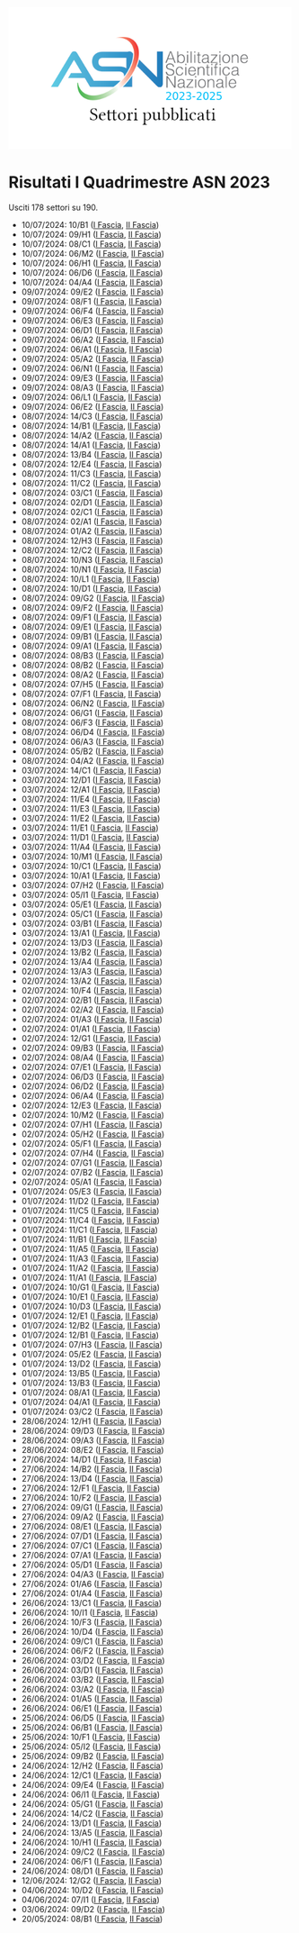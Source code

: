 ![logo](img/logo-2023.png)

# Risultati I Quadrimestre ASN 2023

Usciti 178 settori su 190.

- 10/07/2024: 10/B1 ([I Fascia](https://asn23.cineca.it/pubblico/miur/esito/10%252FB1/1/1), [II Fascia](https://asn23.cineca.it/pubblico/miur/esito/10%252FB1/2/1))
- 10/07/2024: 09/H1 ([I Fascia](https://asn23.cineca.it/pubblico/miur/esito/09%252FH1/1/1), [II Fascia](https://asn23.cineca.it/pubblico/miur/esito/09%252FH1/2/1))
- 10/07/2024: 08/C1 ([I Fascia](https://asn23.cineca.it/pubblico/miur/esito/08%252FC1/1/1), [II Fascia](https://asn23.cineca.it/pubblico/miur/esito/08%252FC1/2/1))
- 10/07/2024: 06/M2 ([I Fascia](https://asn23.cineca.it/pubblico/miur/esito/06%252FM2/1/1), [II Fascia](https://asn23.cineca.it/pubblico/miur/esito/06%252FM2/2/1))
- 10/07/2024: 06/H1 ([I Fascia](https://asn23.cineca.it/pubblico/miur/esito/06%252FH1/1/1), [II Fascia](https://asn23.cineca.it/pubblico/miur/esito/06%252FH1/2/1))
- 10/07/2024: 06/D6 ([I Fascia](https://asn23.cineca.it/pubblico/miur/esito/06%252FD6/1/1), [II Fascia](https://asn23.cineca.it/pubblico/miur/esito/06%252FD6/2/1))
- 10/07/2024: 04/A4 ([I Fascia](https://asn23.cineca.it/pubblico/miur/esito/04%252FA4/1/1), [II Fascia](https://asn23.cineca.it/pubblico/miur/esito/04%252FA4/2/1))
- 09/07/2024: 09/E2 ([I Fascia](https://asn23.cineca.it/pubblico/miur/esito/09%252FE2/1/1), [II Fascia](https://asn23.cineca.it/pubblico/miur/esito/09%252FE2/2/1))
- 09/07/2024: 08/F1 ([I Fascia](https://asn23.cineca.it/pubblico/miur/esito/08%252FF1/1/1), [II Fascia](https://asn23.cineca.it/pubblico/miur/esito/08%252FF1/2/1))
- 09/07/2024: 06/F4 ([I Fascia](https://asn23.cineca.it/pubblico/miur/esito/06%252FF4/1/1), [II Fascia](https://asn23.cineca.it/pubblico/miur/esito/06%252FF4/2/1))
- 09/07/2024: 06/E3 ([I Fascia](https://asn23.cineca.it/pubblico/miur/esito/06%252FE3/1/1), [II Fascia](https://asn23.cineca.it/pubblico/miur/esito/06%252FE3/2/1))
- 09/07/2024: 06/D1 ([I Fascia](https://asn23.cineca.it/pubblico/miur/esito/06%252FD1/1/1), [II Fascia](https://asn23.cineca.it/pubblico/miur/esito/06%252FD1/2/1))
- 09/07/2024: 06/A2 ([I Fascia](https://asn23.cineca.it/pubblico/miur/esito/06%252FA2/1/1), [II Fascia](https://asn23.cineca.it/pubblico/miur/esito/06%252FA2/2/1))
- 09/07/2024: 06/A1 ([I Fascia](https://asn23.cineca.it/pubblico/miur/esito/06%252FA1/1/1), [II Fascia](https://asn23.cineca.it/pubblico/miur/esito/06%252FA1/2/1))
- 09/07/2024: 05/A2 ([I Fascia](https://asn23.cineca.it/pubblico/miur/esito/05%252FA2/1/1), [II Fascia](https://asn23.cineca.it/pubblico/miur/esito/05%252FA2/2/1))
- 09/07/2024: 06/N1 ([I Fascia](https://asn23.cineca.it/pubblico/miur/esito/06%252FN1/1/1), [II Fascia](https://asn23.cineca.it/pubblico/miur/esito/06%252FN1/2/1))
- 09/07/2024: 09/E3 ([I Fascia](https://asn23.cineca.it/pubblico/miur/esito/09%252FE3/1/1), [II Fascia](https://asn23.cineca.it/pubblico/miur/esito/09%252FE3/2/1))
- 09/07/2024: 08/A3 ([I Fascia](https://asn23.cineca.it/pubblico/miur/esito/08%252FA3/1/1), [II Fascia](https://asn23.cineca.it/pubblico/miur/esito/08%252FA3/2/1))
- 09/07/2024: 06/L1 ([I Fascia](https://asn23.cineca.it/pubblico/miur/esito/06%252FL1/1/1), [II Fascia](https://asn23.cineca.it/pubblico/miur/esito/06%252FL1/2/1))
- 09/07/2024: 06/E2 ([I Fascia](https://asn23.cineca.it/pubblico/miur/esito/06%252FE2/1/1), [II Fascia](https://asn23.cineca.it/pubblico/miur/esito/06%252FE2/2/1))
- 08/07/2024: 14/C3 ([I Fascia](https://asn23.cineca.it/pubblico/miur/esito/14%252FC3/1/1), [II Fascia](https://asn23.cineca.it/pubblico/miur/esito/14%252FC3/2/1))
- 08/07/2024: 14/B1 ([I Fascia](https://asn23.cineca.it/pubblico/miur/esito/14%252FB1/1/1), [II Fascia](https://asn23.cineca.it/pubblico/miur/esito/14%252FB1/2/1))
- 08/07/2024: 14/A2 ([I Fascia](https://asn23.cineca.it/pubblico/miur/esito/14%252FA2/1/1), [II Fascia](https://asn23.cineca.it/pubblico/miur/esito/14%252FA2/2/1))
- 08/07/2024: 14/A1 ([I Fascia](https://asn23.cineca.it/pubblico/miur/esito/14%252FA1/1/1), [II Fascia](https://asn23.cineca.it/pubblico/miur/esito/14%252FA1/2/1))
- 08/07/2024: 13/B4 ([I Fascia](https://asn23.cineca.it/pubblico/miur/esito/13%252FB4/1/1), [II Fascia](https://asn23.cineca.it/pubblico/miur/esito/13%252FB4/2/1))
- 08/07/2024: 12/E4 ([I Fascia](https://asn23.cineca.it/pubblico/miur/esito/12%252FE4/1/1), [II Fascia](https://asn23.cineca.it/pubblico/miur/esito/12%252FE4/2/1))
- 08/07/2024: 11/C3 ([I Fascia](https://asn23.cineca.it/pubblico/miur/esito/11%252FC3/1/1), [II Fascia](https://asn23.cineca.it/pubblico/miur/esito/11%252FC3/2/1))
- 08/07/2024: 11/C2 ([I Fascia](https://asn23.cineca.it/pubblico/miur/esito/11%252FC2/1/1), [II Fascia](https://asn23.cineca.it/pubblico/miur/esito/11%252FC2/2/1))
- 08/07/2024: 03/C1 ([I Fascia](https://asn23.cineca.it/pubblico/miur/esito/03%252FC1/1/1), [II Fascia](https://asn23.cineca.it/pubblico/miur/esito/03%252FC1/2/1))
- 08/07/2024: 02/D1 ([I Fascia](https://asn23.cineca.it/pubblico/miur/esito/02%252FD1/1/1), [II Fascia](https://asn23.cineca.it/pubblico/miur/esito/02%252FD1/2/1))
- 08/07/2024: 02/C1 ([I Fascia](https://asn23.cineca.it/pubblico/miur/esito/02%252FC1/1/1), [II Fascia](https://asn23.cineca.it/pubblico/miur/esito/02%252FC1/2/1))
- 08/07/2024: 02/A1 ([I Fascia](https://asn23.cineca.it/pubblico/miur/esito/02%252FA1/1/1), [II Fascia](https://asn23.cineca.it/pubblico/miur/esito/02%252FA1/2/1))
- 08/07/2024: 01/A2 ([I Fascia](https://asn23.cineca.it/pubblico/miur/esito/01%252FA2/1/1), [II Fascia](https://asn23.cineca.it/pubblico/miur/esito/01%252FA2/2/1))
- 08/07/2024: 12/H3 ([I Fascia](https://asn23.cineca.it/pubblico/miur/esito/12%252FH3/1/1), [II Fascia](https://asn23.cineca.it/pubblico/miur/esito/12%252FH3/2/1))
- 08/07/2024: 12/C2 ([I Fascia](https://asn23.cineca.it/pubblico/miur/esito/12%252FC2/1/1), [II Fascia](https://asn23.cineca.it/pubblico/miur/esito/12%252FC2/2/1))
- 08/07/2024: 10/N3 ([I Fascia](https://asn23.cineca.it/pubblico/miur/esito/10%252FN3/1/1), [II Fascia](https://asn23.cineca.it/pubblico/miur/esito/10%252FN3/2/1))
- 08/07/2024: 10/N1 ([I Fascia](https://asn23.cineca.it/pubblico/miur/esito/10%252FN1/1/1), [II Fascia](https://asn23.cineca.it/pubblico/miur/esito/10%252FN1/2/1))
- 08/07/2024: 10/L1 ([I Fascia](https://asn23.cineca.it/pubblico/miur/esito/10%252FL1/1/1), [II Fascia](https://asn23.cineca.it/pubblico/miur/esito/10%252FL1/2/1))
- 08/07/2024: 10/D1 ([I Fascia](https://asn23.cineca.it/pubblico/miur/esito/10%252FD1/1/1), [II Fascia](https://asn23.cineca.it/pubblico/miur/esito/10%252FD1/2/1))
- 08/07/2024: 09/G2 ([I Fascia](https://asn23.cineca.it/pubblico/miur/esito/09%252FG2/1/1), [II Fascia](https://asn23.cineca.it/pubblico/miur/esito/09%252FG2/2/1))
- 08/07/2024: 09/F2 ([I Fascia](https://asn23.cineca.it/pubblico/miur/esito/09%252FF2/1/1), [II Fascia](https://asn23.cineca.it/pubblico/miur/esito/09%252FF2/2/1))
- 08/07/2024: 09/F1 ([I Fascia](https://asn23.cineca.it/pubblico/miur/esito/09%252FF1/1/1), [II Fascia](https://asn23.cineca.it/pubblico/miur/esito/09%252FF1/2/1))
- 08/07/2024: 09/E1 ([I Fascia](https://asn23.cineca.it/pubblico/miur/esito/09%252FE1/1/1), [II Fascia](https://asn23.cineca.it/pubblico/miur/esito/09%252FE1/2/1))
- 08/07/2024: 09/B1 ([I Fascia](https://asn23.cineca.it/pubblico/miur/esito/09%252FB1/1/1), [II Fascia](https://asn23.cineca.it/pubblico/miur/esito/09%252FB1/2/1))
- 08/07/2024: 09/A1 ([I Fascia](https://asn23.cineca.it/pubblico/miur/esito/09%252FA1/1/1), [II Fascia](https://asn23.cineca.it/pubblico/miur/esito/09%252FA1/2/1))
- 08/07/2024: 08/B3 ([I Fascia](https://asn23.cineca.it/pubblico/miur/esito/08%252FB3/1/1), [II Fascia](https://asn23.cineca.it/pubblico/miur/esito/08%252FB3/2/1))
- 08/07/2024: 08/B2 ([I Fascia](https://asn23.cineca.it/pubblico/miur/esito/08%252FB2/1/1), [II Fascia](https://asn23.cineca.it/pubblico/miur/esito/08%252FB2/2/1))
- 08/07/2024: 08/A2 ([I Fascia](https://asn23.cineca.it/pubblico/miur/esito/08%252FA2/1/1), [II Fascia](https://asn23.cineca.it/pubblico/miur/esito/08%252FA2/2/1))
- 08/07/2024: 07/H5 ([I Fascia](https://asn23.cineca.it/pubblico/miur/esito/07%252FH5/1/1), [II Fascia](https://asn23.cineca.it/pubblico/miur/esito/07%252FH5/2/1))
- 08/07/2024: 07/F1 ([I Fascia](https://asn23.cineca.it/pubblico/miur/esito/07%252FF1/1/1), [II Fascia](https://asn23.cineca.it/pubblico/miur/esito/07%252FF1/2/1))
- 08/07/2024: 06/N2 ([I Fascia](https://asn23.cineca.it/pubblico/miur/esito/06%252FN2/1/1), [II Fascia](https://asn23.cineca.it/pubblico/miur/esito/06%252FN2/2/1))
- 08/07/2024: 06/G1 ([I Fascia](https://asn23.cineca.it/pubblico/miur/esito/06%252FG1/1/1), [II Fascia](https://asn23.cineca.it/pubblico/miur/esito/06%252FG1/2/1))
- 08/07/2024: 06/F3 ([I Fascia](https://asn23.cineca.it/pubblico/miur/esito/06%252FF3/1/1), [II Fascia](https://asn23.cineca.it/pubblico/miur/esito/06%252FF3/2/1))
- 08/07/2024: 06/D4 ([I Fascia](https://asn23.cineca.it/pubblico/miur/esito/06%252FD4/1/1), [II Fascia](https://asn23.cineca.it/pubblico/miur/esito/06%252FD4/2/1))
- 08/07/2024: 06/A3 ([I Fascia](https://asn23.cineca.it/pubblico/miur/esito/06%252FA3/1/1), [II Fascia](https://asn23.cineca.it/pubblico/miur/esito/06%252FA3/2/1))
- 08/07/2024: 05/B2 ([I Fascia](https://asn23.cineca.it/pubblico/miur/esito/05%252FB2/1/1), [II Fascia](https://asn23.cineca.it/pubblico/miur/esito/05%252FB2/2/1))
- 08/07/2024: 04/A2 ([I Fascia](https://asn23.cineca.it/pubblico/miur/esito/04%252FA2/1/1), [II Fascia](https://asn23.cineca.it/pubblico/miur/esito/04%252FA2/2/1))
- 03/07/2024: 14/C1 ([I Fascia](https://asn23.cineca.it/pubblico/miur/esito/14%252FC1/1/1), [II Fascia](https://asn23.cineca.it/pubblico/miur/esito/14%252FC1/2/1))
- 03/07/2024: 12/D1 ([I Fascia](https://asn23.cineca.it/pubblico/miur/esito/12%252FD1/1/1), [II Fascia](https://asn23.cineca.it/pubblico/miur/esito/12%252FD1/2/1))
- 03/07/2024: 12/A1 ([I Fascia](https://asn23.cineca.it/pubblico/miur/esito/12%252FA1/1/1), [II Fascia](https://asn23.cineca.it/pubblico/miur/esito/12%252FA1/2/1))
- 03/07/2024: 11/E4 ([I Fascia](https://asn23.cineca.it/pubblico/miur/esito/11%252FE4/1/1), [II Fascia](https://asn23.cineca.it/pubblico/miur/esito/11%252FE4/2/1))
- 03/07/2024: 11/E3 ([I Fascia](https://asn23.cineca.it/pubblico/miur/esito/11%252FE3/1/1), [II Fascia](https://asn23.cineca.it/pubblico/miur/esito/11%252FE3/2/1))
- 03/07/2024: 11/E2 ([I Fascia](https://asn23.cineca.it/pubblico/miur/esito/11%252FE2/1/1), [II Fascia](https://asn23.cineca.it/pubblico/miur/esito/11%252FE2/2/1))
- 03/07/2024: 11/E1 ([I Fascia](https://asn23.cineca.it/pubblico/miur/esito/11%252FE1/1/1), [II Fascia](https://asn23.cineca.it/pubblico/miur/esito/11%252FE1/2/1))
- 03/07/2024: 11/D1 ([I Fascia](https://asn23.cineca.it/pubblico/miur/esito/11%252FD1/1/1), [II Fascia](https://asn23.cineca.it/pubblico/miur/esito/11%252FD1/2/1))
- 03/07/2024: 11/A4 ([I Fascia](https://asn23.cineca.it/pubblico/miur/esito/11%252FA4/1/1), [II Fascia](https://asn23.cineca.it/pubblico/miur/esito/11%252FA4/2/1))
- 03/07/2024: 10/M1 ([I Fascia](https://asn23.cineca.it/pubblico/miur/esito/10%252FM1/1/1), [II Fascia](https://asn23.cineca.it/pubblico/miur/esito/10%252FM1/2/1))
- 03/07/2024: 10/C1 ([I Fascia](https://asn23.cineca.it/pubblico/miur/esito/10%252FC1/1/1), [II Fascia](https://asn23.cineca.it/pubblico/miur/esito/10%252FC1/2/1))
- 03/07/2024: 10/A1 ([I Fascia](https://asn23.cineca.it/pubblico/miur/esito/10%252FA1/1/1), [II Fascia](https://asn23.cineca.it/pubblico/miur/esito/10%252FA1/2/1))
- 03/07/2024: 07/H2 ([I Fascia](https://asn23.cineca.it/pubblico/miur/esito/07%252FH2/1/1), [II Fascia](https://asn23.cineca.it/pubblico/miur/esito/07%252FH2/2/1))
- 03/07/2024: 05/I1 ([I Fascia](https://asn23.cineca.it/pubblico/miur/esito/05%252FI1/1/1), [II Fascia](https://asn23.cineca.it/pubblico/miur/esito/05%252FI1/2/1))
- 03/07/2024: 05/E1 ([I Fascia](https://asn23.cineca.it/pubblico/miur/esito/05%252FE1/1/1), [II Fascia](https://asn23.cineca.it/pubblico/miur/esito/05%252FE1/2/1))
- 03/07/2024: 05/C1 ([I Fascia](https://asn23.cineca.it/pubblico/miur/esito/05%252FC1/1/1), [II Fascia](https://asn23.cineca.it/pubblico/miur/esito/05%252FC1/2/1))
- 03/07/2024: 03/B1 ([I Fascia](https://asn23.cineca.it/pubblico/miur/esito/03%252FB1/1/1), [II Fascia](https://asn23.cineca.it/pubblico/miur/esito/03%252FB1/2/1))
- 03/07/2024: 13/A1 ([I Fascia](https://asn23.cineca.it/pubblico/miur/esito/13%252FA1/1/1), [II Fascia](https://asn23.cineca.it/pubblico/miur/esito/13%252FA1/2/1))
- 02/07/2024: 13/D3 ([I Fascia](https://asn23.cineca.it/pubblico/miur/esito/13%252FD3/1/1), [II Fascia](https://asn23.cineca.it/pubblico/miur/esito/13%252FD3/2/1))
- 02/07/2024: 13/B2 ([I Fascia](https://asn23.cineca.it/pubblico/miur/esito/13%252FB2/1/1), [II Fascia](https://asn23.cineca.it/pubblico/miur/esito/13%252FB2/2/1))
- 02/07/2024: 13/A4 ([I Fascia](https://asn23.cineca.it/pubblico/miur/esito/13%252FA4/1/1), [II Fascia](https://asn23.cineca.it/pubblico/miur/esito/13%252FA4/2/1))
- 02/07/2024: 13/A3 ([I Fascia](https://asn23.cineca.it/pubblico/miur/esito/13%252FA3/1/1), [II Fascia](https://asn23.cineca.it/pubblico/miur/esito/13%252FA3/2/1))
- 02/07/2024: 13/A2 ([I Fascia](https://asn23.cineca.it/pubblico/miur/esito/13%252FA2/1/1), [II Fascia](https://asn23.cineca.it/pubblico/miur/esito/13%252FA2/2/1))
- 02/07/2024: 10/F4 ([I Fascia](https://asn23.cineca.it/pubblico/miur/esito/10%252FF4/1/1), [II Fascia](https://asn23.cineca.it/pubblico/miur/esito/10%252FF4/2/1))
- 02/07/2024: 02/B1 ([I Fascia](https://asn23.cineca.it/pubblico/miur/esito/02%252FB1/1/1), [II Fascia](https://asn23.cineca.it/pubblico/miur/esito/02%252FB1/2/1))
- 02/07/2024: 02/A2 ([I Fascia](https://asn23.cineca.it/pubblico/miur/esito/02%252FA2/1/1), [II Fascia](https://asn23.cineca.it/pubblico/miur/esito/02%252FA2/2/1))
- 02/07/2024: 01/A3 ([I Fascia](https://asn23.cineca.it/pubblico/miur/esito/01%252FA3/1/1), [II Fascia](https://asn23.cineca.it/pubblico/miur/esito/01%252FA3/2/1))
- 02/07/2024: 01/A1 ([I Fascia](https://asn23.cineca.it/pubblico/miur/esito/01%252FA1/1/1), [II Fascia](https://asn23.cineca.it/pubblico/miur/esito/01%252FA1/2/1))
- 02/07/2024: 12/G1 ([I Fascia](https://asn23.cineca.it/pubblico/miur/esito/12%252FG1/1/1), [II Fascia](https://asn23.cineca.it/pubblico/miur/esito/12%252FG1/2/1))
- 02/07/2024: 09/B3 ([I Fascia](https://asn23.cineca.it/pubblico/miur/esito/09%252FB3/1/1), [II Fascia](https://asn23.cineca.it/pubblico/miur/esito/09%252FB3/2/1))
- 02/07/2024: 08/A4 ([I Fascia](https://asn23.cineca.it/pubblico/miur/esito/08%252FA4/1/1), [II Fascia](https://asn23.cineca.it/pubblico/miur/esito/08%252FA4/2/1))
- 02/07/2024: 07/E1 ([I Fascia](https://asn23.cineca.it/pubblico/miur/esito/07%252FE1/1/1), [II Fascia](https://asn23.cineca.it/pubblico/miur/esito/07%252FE1/2/1))
- 02/07/2024: 06/D3 ([I Fascia](https://asn23.cineca.it/pubblico/miur/esito/06%252FD3/1/1), [II Fascia](https://asn23.cineca.it/pubblico/miur/esito/06%252FD3/2/1))
- 02/07/2024: 06/D2 ([I Fascia](https://asn23.cineca.it/pubblico/miur/esito/06%252FD2/1/1), [II Fascia](https://asn23.cineca.it/pubblico/miur/esito/06%252FD2/2/1))
- 02/07/2024: 06/A4 ([I Fascia](https://asn23.cineca.it/pubblico/miur/esito/06%252FA4/1/1), [II Fascia](https://asn23.cineca.it/pubblico/miur/esito/06%252FA4/2/1))
- 02/07/2024: 12/E3 ([I Fascia](https://asn23.cineca.it/pubblico/miur/esito/12%252FE3/1/1), [II Fascia](https://asn23.cineca.it/pubblico/miur/esito/12%252FE3/2/1))
- 02/07/2024: 10/M2 ([I Fascia](https://asn23.cineca.it/pubblico/miur/esito/10%252FM2/1/1), [II Fascia](https://asn23.cineca.it/pubblico/miur/esito/10%252FM2/2/1))
- 02/07/2024: 07/H1 ([I Fascia](https://asn23.cineca.it/pubblico/miur/esito/07%252FH1/1/1), [II Fascia](https://asn23.cineca.it/pubblico/miur/esito/07%252FH1/2/1))
- 02/07/2024: 05/H2 ([I Fascia](https://asn23.cineca.it/pubblico/miur/esito/05%252FH2/1/1), [II Fascia](https://asn23.cineca.it/pubblico/miur/esito/05%252FH2/2/1))
- 02/07/2024: 05/F1 ([I Fascia](https://asn23.cineca.it/pubblico/miur/esito/05%252FF1/1/1), [II Fascia](https://asn23.cineca.it/pubblico/miur/esito/05%252FF1/2/1))
- 02/07/2024: 07/H4 ([I Fascia](https://asn23.cineca.it/pubblico/miur/esito/07%252FH4/1/1), [II Fascia](https://asn23.cineca.it/pubblico/miur/esito/07%252FH4/2/1))
- 02/07/2024: 07/G1 ([I Fascia](https://asn23.cineca.it/pubblico/miur/esito/07%252FG1/1/1), [II Fascia](https://asn23.cineca.it/pubblico/miur/esito/07%252FG1/2/1))
- 02/07/2024: 07/B2 ([I Fascia](https://asn23.cineca.it/pubblico/miur/esito/07%252FB2/1/1), [II Fascia](https://asn23.cineca.it/pubblico/miur/esito/07%252FB2/2/1))
- 02/07/2024: 05/A1 ([I Fascia](https://asn23.cineca.it/pubblico/miur/esito/05%252FA1/1/1), [II Fascia](https://asn23.cineca.it/pubblico/miur/esito/05%252FA1/2/1))
- 01/07/2024: 05/E3 ([I Fascia](https://asn23.cineca.it/pubblico/miur/esito/05%252FE3/1/1), [II Fascia](https://asn23.cineca.it/pubblico/miur/esito/05%252FE3/2/1))
- 01/07/2024: 11/D2 ([I Fascia](https://asn23.cineca.it/pubblico/miur/esito/11%252FD2/1/1), [II Fascia](https://asn23.cineca.it/pubblico/miur/esito/11%252FD2/2/1))
- 01/07/2024: 11/C5 ([I Fascia](https://asn23.cineca.it/pubblico/miur/esito/11%252FC5/1/1), [II Fascia](https://asn23.cineca.it/pubblico/miur/esito/11%252FC5/2/1))
- 01/07/2024: 11/C4 ([I Fascia](https://asn23.cineca.it/pubblico/miur/esito/11%252FC4/1/1), [II Fascia](https://asn23.cineca.it/pubblico/miur/esito/11%252FC4/2/1))
- 01/07/2024: 11/C1 ([I Fascia](https://asn23.cineca.it/pubblico/miur/esito/11%252FC1/1/1), [II Fascia](https://asn23.cineca.it/pubblico/miur/esito/11%252FC1/2/1))
- 01/07/2024: 11/B1 ([I Fascia](https://asn23.cineca.it/pubblico/miur/esito/11%252FB1/1/1), [II Fascia](https://asn23.cineca.it/pubblico/miur/esito/11%252FB1/2/1))
- 01/07/2024: 11/A5 ([I Fascia](https://asn23.cineca.it/pubblico/miur/esito/11%252FA5/1/1), [II Fascia](https://asn23.cineca.it/pubblico/miur/esito/11%252FA5/2/1))
- 01/07/2024: 11/A3 ([I Fascia](https://asn23.cineca.it/pubblico/miur/esito/11%252FA3/1/1), [II Fascia](https://asn23.cineca.it/pubblico/miur/esito/11%252FA3/2/1))
- 01/07/2024: 11/A2 ([I Fascia](https://asn23.cineca.it/pubblico/miur/esito/11%252FA2/1/1), [II Fascia](https://asn23.cineca.it/pubblico/miur/esito/11%252FA2/2/1))
- 01/07/2024: 11/A1 ([I Fascia](https://asn23.cineca.it/pubblico/miur/esito/11%252FA1/1/1), [II Fascia](https://asn23.cineca.it/pubblico/miur/esito/11%252FA1/2/1))
- 01/07/2024: 10/G1 ([I Fascia](https://asn23.cineca.it/pubblico/miur/esito/10%252FG1/1/1), [II Fascia](https://asn23.cineca.it/pubblico/miur/esito/10%252FG1/2/1))
- 01/07/2024: 10/E1 ([I Fascia](https://asn23.cineca.it/pubblico/miur/esito/10%252FE1/1/1), [II Fascia](https://asn23.cineca.it/pubblico/miur/esito/10%252FE1/2/1))
- 01/07/2024: 10/D3 ([I Fascia](https://asn23.cineca.it/pubblico/miur/esito/10%252FD3/1/1), [II Fascia](https://asn23.cineca.it/pubblico/miur/esito/10%252FD3/2/1))
- 01/07/2024: 12/E1 ([I Fascia](https://asn23.cineca.it/pubblico/miur/esito/12%252FE1/1/1), [II Fascia](https://asn23.cineca.it/pubblico/miur/esito/12%252FE1/2/1))
- 01/07/2024: 12/B2 ([I Fascia](https://asn23.cineca.it/pubblico/miur/esito/12%252FB2/1/1), [II Fascia](https://asn23.cineca.it/pubblico/miur/esito/12%252FB2/2/1))
- 01/07/2024: 12/B1 ([I Fascia](https://asn23.cineca.it/pubblico/miur/esito/12%252FB1/1/1), [II Fascia](https://asn23.cineca.it/pubblico/miur/esito/12%252FB1/2/1))
- 01/07/2024: 07/H3 ([I Fascia](https://asn23.cineca.it/pubblico/miur/esito/07%252FH3/1/1), [II Fascia](https://asn23.cineca.it/pubblico/miur/esito/07%252FH3/2/1))
- 01/07/2024: 05/E2 ([I Fascia](https://asn23.cineca.it/pubblico/miur/esito/05%252FE2/1/1), [II Fascia](https://asn23.cineca.it/pubblico/miur/esito/05%252FE2/2/1))
- 01/07/2024: 13/D2 ([I Fascia](https://asn23.cineca.it/pubblico/miur/esito/13%252FD2/1/1), [II Fascia](https://asn23.cineca.it/pubblico/miur/esito/13%252FD2/2/1))
- 01/07/2024: 13/B5 ([I Fascia](https://asn23.cineca.it/pubblico/miur/esito/13%252FB5/1/1), [II Fascia](https://asn23.cineca.it/pubblico/miur/esito/13%252FB5/2/1))
- 01/07/2024: 13/B3 ([I Fascia](https://asn23.cineca.it/pubblico/miur/esito/13%252FB3/1/1), [II Fascia](https://asn23.cineca.it/pubblico/miur/esito/13%252FB3/2/1))
- 01/07/2024: 08/A1 ([I Fascia](https://asn23.cineca.it/pubblico/miur/esito/08%252FA1/1/1), [II Fascia](https://asn23.cineca.it/pubblico/miur/esito/08%252FA1/2/1))
- 01/07/2024: 04/A1 ([I Fascia](https://asn23.cineca.it/pubblico/miur/esito/04%252FA1/1/1), [II Fascia](https://asn23.cineca.it/pubblico/miur/esito/04%252FA1/2/1))
- 01/07/2024: 03/C2 ([I Fascia](https://asn23.cineca.it/pubblico/miur/esito/03%252FC2/1/1), [II Fascia](https://asn23.cineca.it/pubblico/miur/esito/03%252FC2/2/1))
- 28/06/2024: 12/H1 ([I Fascia](https://asn23.cineca.it/pubblico/miur/esito/12%252FH1/1/1), [II Fascia](https://asn23.cineca.it/pubblico/miur/esito/12%252FH1/2/1))
- 28/06/2024: 09/D3 ([I Fascia](https://asn23.cineca.it/pubblico/miur/esito/09%252FD3/1/1), [II Fascia](https://asn23.cineca.it/pubblico/miur/esito/09%252FD3/2/1))
- 28/06/2024: 09/A3 ([I Fascia](https://asn23.cineca.it/pubblico/miur/esito/09%252FA3/1/1), [II Fascia](https://asn23.cineca.it/pubblico/miur/esito/09%252FA3/2/1))
- 28/06/2024: 08/E2 ([I Fascia](https://asn23.cineca.it/pubblico/miur/esito/08%252FE2/1/1), [II Fascia](https://asn23.cineca.it/pubblico/miur/esito/08%252FE2/2/1))
- 27/06/2024: 14/D1 ([I Fascia](https://asn23.cineca.it/pubblico/miur/esito/14%252FD1/1/1), [II Fascia](https://asn23.cineca.it/pubblico/miur/esito/14%252FD1/2/1))
- 27/06/2024: 14/B2 ([I Fascia](https://asn23.cineca.it/pubblico/miur/esito/14%252FB2/1/1), [II Fascia](https://asn23.cineca.it/pubblico/miur/esito/14%252FB2/2/1))
- 27/06/2024: 13/D4 ([I Fascia](https://asn23.cineca.it/pubblico/miur/esito/13%252FD4/1/1), [II Fascia](https://asn23.cineca.it/pubblico/miur/esito/13%252FD4/2/1))
- 27/06/2024: 12/F1 ([I Fascia](https://asn23.cineca.it/pubblico/miur/esito/12%252FF1/1/1), [II Fascia](https://asn23.cineca.it/pubblico/miur/esito/12%252FF1/2/1))
- 27/06/2024: 10/F2 ([I Fascia](https://asn23.cineca.it/pubblico/miur/esito/10%252FF2/1/1), [II Fascia](https://asn23.cineca.it/pubblico/miur/esito/10%252FF2/2/1))
- 27/06/2024: 09/G1 ([I Fascia](https://asn23.cineca.it/pubblico/miur/esito/09%252FG1/1/1), [II Fascia](https://asn23.cineca.it/pubblico/miur/esito/09%252FG1/2/1))
- 27/06/2024: 09/A2 ([I Fascia](https://asn23.cineca.it/pubblico/miur/esito/09%252FA2/1/1), [II Fascia](https://asn23.cineca.it/pubblico/miur/esito/09%252FA2/2/1))
- 27/06/2024: 08/E1 ([I Fascia](https://asn23.cineca.it/pubblico/miur/esito/08%252FE1/1/1), [II Fascia](https://asn23.cineca.it/pubblico/miur/esito/08%252FE1/2/1))
- 27/06/2024: 07/D1 ([I Fascia](https://asn23.cineca.it/pubblico/miur/esito/07%252FD1/1/1), [II Fascia](https://asn23.cineca.it/pubblico/miur/esito/07%252FD1/2/1))
- 27/06/2024: 07/C1 ([I Fascia](https://asn23.cineca.it/pubblico/miur/esito/07%252FC1/1/1), [II Fascia](https://asn23.cineca.it/pubblico/miur/esito/07%252FC1/2/1))
- 27/06/2024: 07/A1 ([I Fascia](https://asn23.cineca.it/pubblico/miur/esito/07%252FA1/1/1), [II Fascia](https://asn23.cineca.it/pubblico/miur/esito/07%252FA1/2/1))
- 27/06/2024: 05/D1 ([I Fascia](https://asn23.cineca.it/pubblico/miur/esito/05%252FD1/1/1), [II Fascia](https://asn23.cineca.it/pubblico/miur/esito/05%252FD1/2/1))
- 27/06/2024: 04/A3 ([I Fascia](https://asn23.cineca.it/pubblico/miur/esito/04%252FA3/1/1), [II Fascia](https://asn23.cineca.it/pubblico/miur/esito/04%252FA3/2/1))
- 27/06/2024: 01/A6 ([I Fascia](https://asn23.cineca.it/pubblico/miur/esito/01%252FA6/1/1), [II Fascia](https://asn23.cineca.it/pubblico/miur/esito/01%252FA6/2/1))
- 27/06/2024: 01/A4 ([I Fascia](https://asn23.cineca.it/pubblico/miur/esito/01%252FA4/1/1), [II Fascia](https://asn23.cineca.it/pubblico/miur/esito/01%252FA4/2/1))
- 26/06/2024: 13/C1 ([I Fascia](https://asn23.cineca.it/pubblico/miur/esito/13%252FC1/1/1), [II Fascia](https://asn23.cineca.it/pubblico/miur/esito/13%252FC1/2/1))
- 26/06/2024: 10/I1 ([I Fascia](https://asn23.cineca.it/pubblico/miur/esito/10%252FI1/1/1), [II Fascia](https://asn23.cineca.it/pubblico/miur/esito/10%252FI1/2/1))
- 26/06/2024: 10/F3 ([I Fascia](https://asn23.cineca.it/pubblico/miur/esito/10%252FF3/1/1), [II Fascia](https://asn23.cineca.it/pubblico/miur/esito/10%252FF3/2/1))
- 26/06/2024: 10/D4 ([I Fascia](https://asn23.cineca.it/pubblico/miur/esito/10%252FD4/1/1), [II Fascia](https://asn23.cineca.it/pubblico/miur/esito/10%252FD4/2/1))
- 26/06/2024: 09/C1 ([I Fascia](https://asn23.cineca.it/pubblico/miur/esito/09%252FC1/1/1), [II Fascia](https://asn23.cineca.it/pubblico/miur/esito/09%252FC1/2/1))
- 26/06/2024: 06/F2 ([I Fascia](https://asn23.cineca.it/pubblico/miur/esito/06%252FF2/1/1), [II Fascia](https://asn23.cineca.it/pubblico/miur/esito/06%252FF2/2/1))
- 26/06/2024: 03/D2 ([I Fascia](https://asn23.cineca.it/pubblico/miur/esito/03%252FD2/1/1), [II Fascia](https://asn23.cineca.it/pubblico/miur/esito/03%252FD2/2/1))
- 26/06/2024: 03/D1 ([I Fascia](https://asn23.cineca.it/pubblico/miur/esito/03%252FD1/1/1), [II Fascia](https://asn23.cineca.it/pubblico/miur/esito/03%252FD1/2/1))
- 26/06/2024: 03/B2 ([I Fascia](https://asn23.cineca.it/pubblico/miur/esito/03%252FB2/1/1), [II Fascia](https://asn23.cineca.it/pubblico/miur/esito/03%252FB2/2/1))
- 26/06/2024: 03/A2 ([I Fascia](https://asn23.cineca.it/pubblico/miur/esito/03%252FA2/1/1), [II Fascia](https://asn23.cineca.it/pubblico/miur/esito/03%252FA2/2/1))
- 26/06/2024: 01/A5 ([I Fascia](https://asn23.cineca.it/pubblico/miur/esito/01%252FA5/1/1), [II Fascia](https://asn23.cineca.it/pubblico/miur/esito/01%252FA5/2/1))
- 26/06/2024: 06/E1 ([I Fascia](https://asn23.cineca.it/pubblico/miur/esito/06%252FE1/1/1), [II Fascia](https://asn23.cineca.it/pubblico/miur/esito/06%252FE1/2/1))
- 25/06/2024: 06/D5 ([I Fascia](https://asn23.cineca.it/pubblico/miur/esito/06%252FD5/1/1), [II Fascia](https://asn23.cineca.it/pubblico/miur/esito/06%252FD5/2/1))
- 25/06/2024: 06/B1 ([I Fascia](https://asn23.cineca.it/pubblico/miur/esito/06%252FB1/1/1), [II Fascia](https://asn23.cineca.it/pubblico/miur/esito/06%252FB1/2/1))
- 25/06/2024: 10/F1 ([I Fascia](https://asn23.cineca.it/pubblico/miur/esito/10%252FF1/1/1), [II Fascia](https://asn23.cineca.it/pubblico/miur/esito/10%252FF1/2/1))
- 25/06/2024: 05/I2 ([I Fascia](https://asn23.cineca.it/pubblico/miur/esito/05%252FI2/1/1), [II Fascia](https://asn23.cineca.it/pubblico/miur/esito/05%252FI2/2/1))
- 25/06/2024: 09/B2 ([I Fascia](https://asn23.cineca.it/pubblico/miur/esito/09%252FB2/1/1), [II Fascia](https://asn23.cineca.it/pubblico/miur/esito/09%252FB2/2/1))
- 24/06/2024: 12/H2 ([I Fascia](https://asn23.cineca.it/pubblico/miur/esito/12%252FH2/1/1), [II Fascia](https://asn23.cineca.it/pubblico/miur/esito/12%252FH2/2/1))
- 24/06/2024: 12/C1 ([I Fascia](https://asn23.cineca.it/pubblico/miur/esito/12%252FC1/1/1), [II Fascia](https://asn23.cineca.it/pubblico/miur/esito/12%252FC1/2/1))
- 24/06/2024: 09/E4 ([I Fascia](https://asn23.cineca.it/pubblico/miur/esito/09%252FE4/1/1), [II Fascia](https://asn23.cineca.it/pubblico/miur/esito/09%252FE4/2/1))
- 24/06/2024: 06/I1 ([I Fascia](https://asn23.cineca.it/pubblico/miur/esito/06%252FI1/1/1), [II Fascia](https://asn23.cineca.it/pubblico/miur/esito/06%252FI1/2/1))
- 24/06/2024: 05/G1 ([I Fascia](https://asn23.cineca.it/pubblico/miur/esito/05%252FG1/1/1), [II Fascia](https://asn23.cineca.it/pubblico/miur/esito/05%252FG1/2/1))
- 24/06/2024: 14/C2 ([I Fascia](https://asn23.cineca.it/pubblico/miur/esito/14%252FC2/1/1), [II Fascia](https://asn23.cineca.it/pubblico/miur/esito/14%252FC2/2/1))
- 24/06/2024: 13/D1 ([I Fascia](https://asn23.cineca.it/pubblico/miur/esito/13%252FD1/1/1), [II Fascia](https://asn23.cineca.it/pubblico/miur/esito/13%252FD1/2/1))
- 24/06/2024: 13/A5 ([I Fascia](https://asn23.cineca.it/pubblico/miur/esito/13%252FA5/1/1), [II Fascia](https://asn23.cineca.it/pubblico/miur/esito/13%252FA5/2/1))
- 24/06/2024: 10/H1 ([I Fascia](https://asn23.cineca.it/pubblico/miur/esito/10%252FH1/1/1), [II Fascia](https://asn23.cineca.it/pubblico/miur/esito/10%252FH1/2/1))
- 24/06/2024: 09/C2 ([I Fascia](https://asn23.cineca.it/pubblico/miur/esito/09%252FC2/1/1), [II Fascia](https://asn23.cineca.it/pubblico/miur/esito/09%252FC2/2/1))
- 24/06/2024: 06/F1 ([I Fascia](https://asn23.cineca.it/pubblico/miur/esito/06%252FF1/1/1), [II Fascia](https://asn23.cineca.it/pubblico/miur/esito/06%252FF1/2/1))
- 24/06/2024: 08/D1 ([I Fascia](https://asn23.cineca.it/pubblico/miur/esito/08%252FD1/1/1), [II Fascia](https://asn23.cineca.it/pubblico/miur/esito/08%252FD1/2/1))
- 12/06/2024: 12/G2 ([I Fascia](https://asn23.cineca.it/pubblico/miur/esito/12%252FG2/1/1), [II Fascia](https://asn23.cineca.it/pubblico/miur/esito/12%252FG2/2/1))
- 04/06/2024: 10/D2 ([I Fascia](https://asn23.cineca.it/pubblico/miur/esito/10%252FD2/1/1), [II Fascia](https://asn23.cineca.it/pubblico/miur/esito/10%252FD2/2/1))
- 04/06/2024: 07/I1 ([I Fascia](https://asn23.cineca.it/pubblico/miur/esito/07%252FI1/1/1), [II Fascia](https://asn23.cineca.it/pubblico/miur/esito/07%252FI1/2/1))
- 03/06/2024: 09/D2 ([I Fascia](https://asn23.cineca.it/pubblico/miur/esito/09%252FD2/1/1), [II Fascia](https://asn23.cineca.it/pubblico/miur/esito/09%252FD2/2/1))
- 20/05/2024: 08/B1 ([I Fascia](https://asn23.cineca.it/pubblico/miur/esito/08%252FB1/1/1), [II Fascia](https://asn23.cineca.it/pubblico/miur/esito/08%252FB1/2/1))
